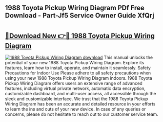 ## 1988 Toyota Pickup Wiring Diagram PDf Free Download - Part-Jf5 Service Owner Guide XfQrj

# <h2><a href="http://dfheq70.blite.top/?on=1988+Toyota+Pickup+Wiring+Diagram">🔗Download New 👉🔴 1988 Toyota Pickup Wiring Diagram</a></h2>

[![1988 Toyota Pickup Wiring Diagram download](https://i.imgur.com/lujVjoI.png)](http://dfheq70.blite.top/?on=1988+Toyota+Pickup+Wiring+Diagram)
This manual unlocks the potential of your new 1988 Toyota Pickup Wiring Diagram. Explore its features, learn how to install, operate, and maintain it seamlessly. Safety Precautions for Indoor Use Please adhere to all safety precautions when using your new 1988 Toyota Pickup Wiring Diagram indoors. 1988 Toyota Pickup Wiring Diagram offers users an extensive range of advanced features, including virtual private network, automatic data encryption, customizable dashboard, and multi-user access, all accessible through the sleek and customizable interface. We trust that the 1988 Toyota Pickup Wiring Diagram has been an accurate and detailed resource in your efforts to learn the ins and outs of your new device. In case of any queries or concerns, please do not hesitate to reach out to our customer service team.
